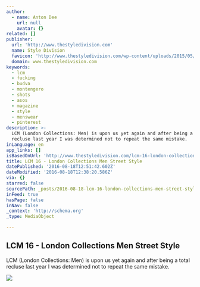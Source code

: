 ```yaml
---
author:
  - name: Anton Dee
    url: null
    avatar: {}
related: []
publisher:
  url: 'http://www.thestyledivision.com'
  name: Style Division
  favicon: 'http://www.thestyledivision.com/wp-content/uploads/2015/05/favicon2-copy.png'
  domain: www.thestyledivision.com
keywords:
  - lcm
  - fucking
  - budva
  - montengero
  - shots
  - asos
  - magazine
  - style
  - menswear
  - pinterest
description: >-
  LCM (London Collections: Men) is upon us yet again and after being a total
  recluse last year I was determined not to repeat the same mistake.
inLanguage: en
app_links: []
isBasedOnUrl: 'http://www.thestyledivision.com/lcm-16-london-collections-men-street-style'
title: LCM 16 - London Collections Men Street Style
datePublished: '2016-08-18T12:51:42.602Z'
dateModified: '2016-08-18T12:38:20.586Z'
via: {}
starred: false
sourcePath: _posts/2016-08-18-lcm-16-london-collections-men-street-style.md
inFeed: true
hasPage: false
inNav: false
_context: 'http://schema.org'
_type: MediaObject

---
```

<article style=""><h1>LCM 16 - London Collections Men Street Style</h1><p>LCM (London Collections: Men) is upon us yet again and after being a total recluse last year I was determined not to repeat the same mistake.</p><img src="http://www.thestyledivision.com/wp-content/uploads/2016/01/style-division-lcm-16-london-street-style-22.jpg" /></article>